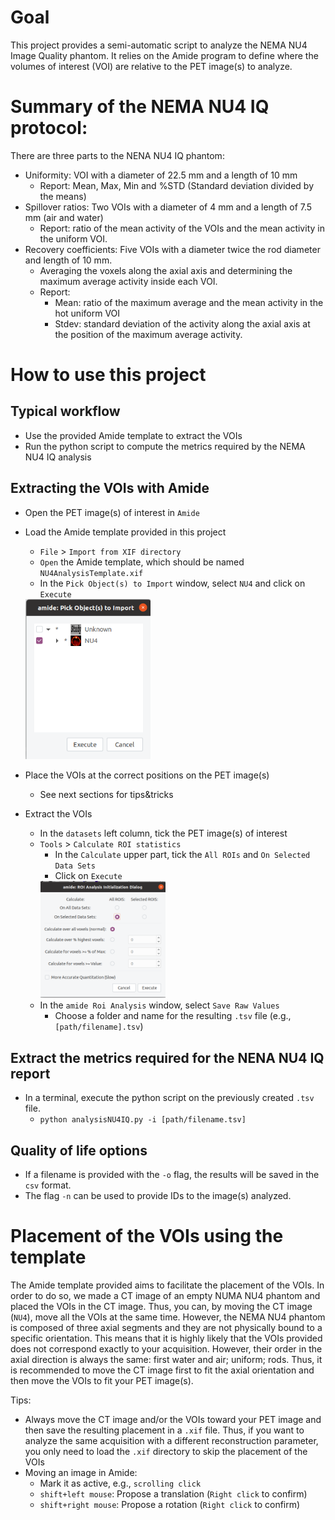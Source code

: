 # Goal
This project provides a semi-automatic script to analyze the NEMA NU4 Image Quality phantom.
It relies on the Amide program to define where the volumes of interest (VOI) are relative to the PET image(s) to analyze.


# Summary of the NEMA NU4 IQ protocol:
There are three parts to the NENA NU4 IQ phantom:
- Uniformity: VOI with a diameter of 22.5 mm and a length of 10 mm
	- Report: Mean, Max, Min and %STD (Standard deviation divided by the means)
- Spillover ratios: Two VOIs with a diameter of 4 mm and a length of 7.5 mm (air and water)
	- Report: ratio of the mean activity of the VOIs and the mean activity in the uniform VOI.
- Recovery coefficients: Five VOIs with a diameter twice the rod diameter and length of 10 mm.
	- Averaging the voxels along the axial axis and determining the maximum average activity inside each VOI.
	- Report: 
		- Mean: ratio of the maximum average and the mean activity in the hot uniform VOI
		- Stdev: standard deviation of the activity along the axial axis at the position of the maximum average 
			activity.


# How to use this project

## Typical workflow 
- Use the provided Amide template to extract the VOIs
- Run the python script to compute the metrics required by the NEMA NU4 IQ analysis 

## Extracting the VOIs with Amide

- Open the PET image(s) of interest in `Amide`
 
- Load the Amide template provided in this project
	- `File` > `Import from XIF directory`
	- `Open` the Amide template, which should be named `NU4AnalysisTemplate.xif` 
	- In the `Pick Object(s) to Import` window, select `NU4` and click on `Execute`
	<img src='preview/01_pickObj.png' alt="posTriang" width='200'> 
 
- Place the VOIs at the correct positions on the PET image(s)
	- See next sections for tips&tricks
 
- Extract the VOIs
	- In the `datasets` left column, tick the PET image(s) of interest
	- `Tools` > `Calculate ROI statistics`
		- In the `Calculate` upper part, tick the `All ROIs` and `On Selected Data Sets`
		- Click on `Execute`
		<img src='preview/02_calculate.png' alt="posTriang" width='200'> 
	- In the `amide Roi Analysis` window, select `Save Raw Values`
		- Choose a folder and name for the resulting `.tsv` file (e.g., `[path/filename].tsv`)
 
## Extract the metrics required for the NENA NU4 IQ report 
- In a terminal, execute the python script on the previously created `.tsv` file.
	- `python analysisNU4IQ.py -i [path/filename.tsv]`

## Quality of life options
- If a filename is provided with the `-o` flag, the results will be saved in the `csv` format.
- The flag `-n` can be used to provide IDs to the image(s) analyzed.   


# Placement of the VOIs using the template 

The Amide template provided aims to facilitate the placement of the VOIs.
In order to do so, we made a CT image of an empty NUMA NU4 phantom and placed the VOIs in the CT image.
Thus, you can, by moving the CT image (`NU4`), move all the VOIs at the same time. 
However, the NEMA NU4 phantom is composed of three axial segments and they are not physically bound to a specific orientation.
This means that it is highly likely that the VOIs provided does not correspond exactly to your acquisition. 
However, their order in the axial direction is always the same: first water and air; uniform; rods.
Thus, it is recommended to move the CT image first to fit the axial orientation and then move the VOIs to fit your PET image(s).

Tips:
- Always move the CT image and/or the VOIs toward your PET image and then save the resulting placement in a `.xif` file. Thus, if you want to analyze the same acquisition with a different reconstruction parameter, you only need to load the `.xif` directory to skip the placement of the VOIs
- Moving an image in Amide:
	- Mark it as active, e.g., `scrolling click`
	- `shift+left mouse`: Propose a translation (`Right click` to confirm)
	- `shift+right mouse`: Propose a rotation (`Right click` to confirm)

